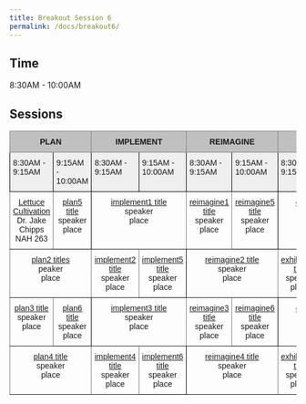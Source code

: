 ```yaml
---
title: Breakout Session 6
permalink: /docs/breakout6/
---
```


## Time

8:30AM - 10:00AM

## Sessions

<style type="text/css">
.tg  {border-collapse:collapse;border-spacing:0;}
.tg td{border-color:black;border-style:solid;border-width:1px;font-family:Arial, sans-serif;font-size:14px;
  overflow:hidden;padding:10px 5px;word-break:normal;}
.tg th{border-color:black;border-style:solid;border-width:1px;font-family:Arial, sans-serif;font-size:14px;
  font-weight:normal;overflow:hidden;padding:10px 5px;word-break:normal;}
.tg .tg-34fe{background-color:#c0c0c0;border-color:inherit;text-align:center;vertical-align:top}
.tg .tg-zlqz{background-color:#c0c0c0;border-color:inherit;font-weight:bold;text-align:center;vertical-align:top}
.tg .tg-baqh{text-align:center;vertical-align:top}
.tg .tg-c3ow{border-color:inherit;text-align:center;vertical-align:top}
.tg .tg-kftd{background-color:#efefef;text-align:left;vertical-align:top}
</style>
<table class="tg">
<thead>
  <tr>
    <th class="tg-34fe" colspan="2"><span style="font-weight:bold">PLAN</span></th>
    <th class="tg-34fe" colspan="2"><span style="font-weight:bold">IMPLEMENT</span></th>
    <th class="tg-34fe" colspan="2"><span style="font-weight:bold">REIMAGINE</span></th>
    <th class="tg-zlqz" colspan="2">EXHIBITORS</th>
  </tr>
</thead>
<tbody>
  <tr>
    <td class="tg-kftd">8:30AM - 9:15AM</td>
    <td class="tg-kftd">9:15AM - 10:00AM</td>
    <td class="tg-kftd">8:30AM - 9:15AM</td>
    <td class="tg-kftd">9:15AM - 10:00AM</td>
    <td class="tg-kftd">8:30AM - 9:15AM</td>
    <td class="tg-kftd">9:15AM - 10:00AM</td>
    <td class="tg-kftd">8:30AM - 9:15AM</td>
    <td class="tg-kftd">9:15AM - 10:00AM</td>
  </tr>
  <tr>
    <td class="tg-c3ow"><a href="https://jake-chipps.github.io/SSI24/docs/b6p1/">Lettuce Cultivation</a><br>Dr. Jake Chipps<br>NAH 263</td>
    <td class="tg-baqh"><a href="https://jake-chipps.github.io/SSI24/docs/b6p5/">plan5 title</a><br>speaker<br>place</td>
    <td class="tg-c3ow" colspan="2"><a href="https://jake-chipps.github.io/SSI24/docs/b6i1/">implement1 title</a><br>speaker<br>place<br></td>
    <td class="tg-c3ow"><a href="https://jake-chipps.github.io/SSI24/docs/b6r1/">reimagine1 title</a><br>speaker<br>place<br></td>
    <td class="tg-baqh"><a href="https://jake-chipps.github.io/SSI24/docs/b6r5/">reimagine5 title</a><br>speaker<br>place</td>
    <td class="tg-c3ow" colspan="2"><a href="https://jake-chipps.github.io/SSI24/docs/b6e1/">exhibition1 title</a><br>speaker<br>place<br></td>
  </tr>
  <tr>
    <td class="tg-c3ow" colspan="2"><a href="https://jake-chipps.github.io/SSI24/docs/b6p2/">plan2 titles</a><br>peaker<br>place<br></td>
    <td class="tg-c3ow"><a href="https://jake-chipps.github.io/SSI24/docs/b6i2/">implement2 title</a><br>speaker<br>place<br></td>
    <td class="tg-baqh"><a href="https://jake-chipps.github.io/SSI24/docs/b6i5/">implement5 title</a><br>speaker<br>place</td>
    <td class="tg-c3ow" colspan="2"><a href="https://jake-chipps.github.io/SSI24/docs/b6r2/">reimagine2 title</a><br>speaker<br>place<br></td>
    <td class="tg-c3ow"><a href="https://jake-chipps.github.io/SSI24/docs/b6e2/">exhibition2 title</a><br>speaker<br>place<br></td>
    <td class="tg-baqh"><a href="https://jake-chipps.github.io/SSI24/docs/b6e5/">exhibition5 title</a><br>speaker<br>place</td>
  </tr>
  <tr>
    <td class="tg-c3ow"><a href="https://jake-chipps.github.io/SSI24/docs/b6p3/">plan3 title</a><br>speaker<br>place</td>
    <td class="tg-baqh"><a href="https://jake-chipps.github.io/SSI24/docs/b6p6/">plan6 title</a><br>speaker<br>place</td>
    <td class="tg-c3ow" colspan="2"><a href="https://jake-chipps.github.io/SSI24/docs/b6i3/">implement3 title</a><br>speaker<br>place<br></td>
    <td class="tg-c3ow"><a href="https://jake-chipps.github.io/SSI24/docs/b6r3/">reimagine3 title</a><br>speaker<br>place<br></td>
    <td class="tg-baqh"><a href="https://jake-chipps.github.io/SSI24/docs/b6r6/">reimagine6 title</a><br>speaker<br>place</td>
    <td class="tg-c3ow" colspan="2"><a href="https://jake-chipps.github.io/SSI24/docs/b6e3/">exhibition3 title</a><br>speaker<br>place<br></td>
  </tr>
  <tr>
    <td class="tg-c3ow" colspan="2"><a href="https://jake-chipps.github.io/SSI24/docs/b6p4/">plan4 title</a><br>speaker<br>place</td>
    <td class="tg-c3ow"><a href="https://jake-chipps.github.io/SSI24/docs/b6i4/">implement4 title</a><br>speaker<br>place</td>
    <td class="tg-baqh"><a href="https://jake-chipps.github.io/SSI24/docs/b6i6/">implement6 title</a><br>speaker<br>place</td>
    <td class="tg-c3ow" colspan="2"><a href="https://jake-chipps.github.io/SSI24/docs/b6r4/">reimagine4 title</a><br>speaker<br>place<br></td>
    <td class="tg-c3ow"><a href="https://jake-chipps.github.io/SSI24/docs/b6e4/">exhibition4 title</a><br>speaker<br>place<br></td>
    <td class="tg-baqh"><a href="https://jake-chipps.github.io/SSI24/docs/b6e6/">exhibition6 title</a><br>speaker<br>place</td>
  </tr>
</tbody>
</table>